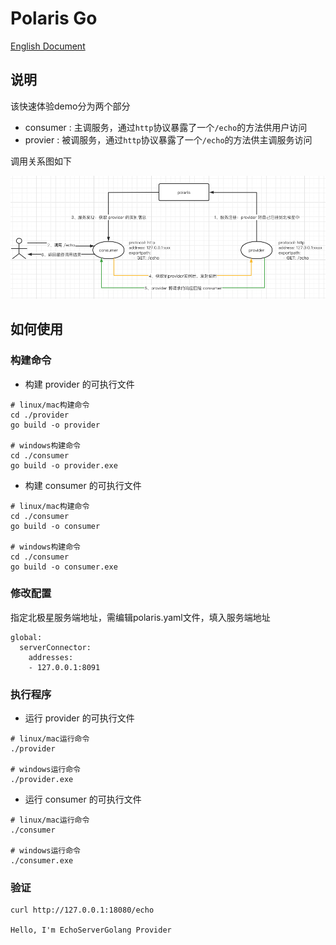 # Polaris Go

[English Document](./README.md)

## 说明

该快速体验demo分为两个部分

- consumer : 主调服务，通过`http`协议暴露了一个`/echo`的方法供用户访问
- provier : 被调服务，通过`http`协议暴露了一个`/echo`的方法供主调服务访问

调用关系图如下

![](./quickstart-demo.png)

## 如何使用

### 构建命令

- 构建 provider 的可执行文件


```
# linux/mac构建命令
cd ./provider
go build -o provider

# windows构建命令
cd ./consumer
go build -o provider.exe
```

- 构建 consumer 的可执行文件

```
# linux/mac构建命令
cd ./consumer
go build -o consumer

# windows构建命令
cd ./consumer
go build -o consumer.exe
```
### 修改配置

指定北极星服务端地址，需编辑polaris.yaml文件，填入服务端地址

```
global:
  serverConnector:
    addresses:
    - 127.0.0.1:8091
```

### 执行程序

- 运行 provider 的可执行文件

```
# linux/mac运行命令
./provider

# windows运行命令
./provider.exe
```

- 运行 consumer 的可执行文件


```
# linux/mac运行命令
./consumer

# windows运行命令
./consumer.exe
```

### 验证

```
curl http://127.0.0.1:18080/echo

Hello, I'm EchoServerGolang Provider
```